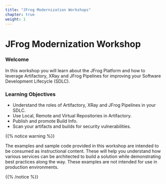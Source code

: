 ```yaml
---
title: "JFrog Modernization Workshops"
chapter: true
weight: 1
---
```


# JFrog Modernization Workshop

### Welcome

In this workshop you will learn about the JFrog Platform and how to leverage Artifactory, XRay and JFrog Pipelines for improving your Software Development Lifecycle (SDLC).

### Learning Objectives
- Understand the roles of Artifactory, XRay and JFrog Pipelines in your SDLC.
- Use Local, Remote and Virtual Repositories in Artifactory.
- Publish and promote Build Info.
- Scan your artifacts and builds for security vulnerabilities.

{{% notice warning %}}
<p style='text-align: left;'>
The examples and sample code provided in this workshop are intended to be consumed as instructional content. These will help you understand how various services can be architected to build a solution while demonstrating best practices along the way. These examples are not intended for use in production environments.
</p>
{{% /notice %}}
